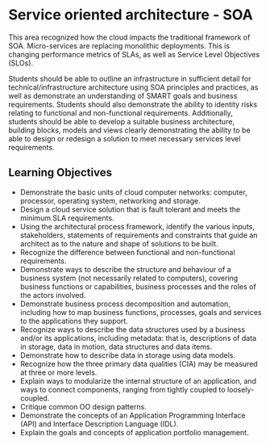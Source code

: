 # Service oriented architecture - SOA

This area recognized how the cloud impacts the traditional framework of SOA. Micro-services are replacing monolithic deployments.
This is changing performance metrics of SLAs, as well as Service
Level Objectives (SLOs).

Students should be able to outline an infrastructure in sufficient
detail for technical/infrastructure architecture using SOA principles
and practices, as well as demonstrate an understanding of SMART
goals and business requirements. Students should also demonstrate
the ability to identity risks relating to functional and non-functional
requirements. Additionally, students should be able to develop a
suitable business architecture, building blocks, models and views
clearly demonstrating the ability to be able to design or redesign a
solution to meet necessary services level requirements.

## Learning Objectives
* Demonstrate the basic units of cloud computer networks:
computer, processor, operating system, networking and storage.
* Design a cloud service solution that is fault tolerant and
meets the minimum SLA requirements.
* Using the architectural process framework, identify the various inputs, stakeholders, statements of requirements and
constraints that guide an architect as to the nature and shape
of solutions to be built.
* Recognize the difference between functional and non-functional
requirements.
* Demonstrate ways to describe the structure and behaviour of
a business system (not necessarily related to computers), covering business functions or capabilities, business processes
and the roles of the actors involved.
* Demonstrate business process decomposition and automation, including how to map business functions, processes,
goals and services to the applications they support.
* Recognize ways to describe the data structures used by a
business and/or its applications, including metadata: that is,
descriptions of data in storage, data in motion, data structures
and data items.
* Demonstrate how to describe data in storage using data
models.
* Recognize how the three primary data qualities (CIA) may
be measured at three or more levels.
* Explain ways to modularize the internal structure of an application, and ways to connect components, ranging from
tightly coupled to loosely-coupled.
* Critique common OO design patterns.
* Demonstrate the concepts of an Application Programming
Interface (API) and Interface Description Language (IDL).
* Explain the goals and concepts of application portfolio management.
